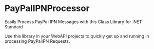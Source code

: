 # PayPalIPNProcessor
Easily Process PayPal IPN Messages with this Class Library for .NET Standard

Use this library in your WebAPI projects to quickly get up and running in processing PayPalIPN Requests.
